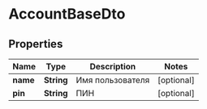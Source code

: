 

# AccountBaseDto


## Properties

| Name | Type | Description | Notes |
|------------ | ------------- | ------------- | -------------|
|**name** | **String** | Имя пользователя |  [optional] |
|**pin** | **String** | ПИН |  [optional] |



